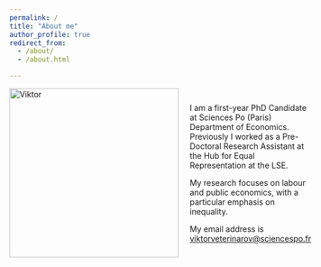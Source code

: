```yaml
---
permalink: /
title: "About me"
author_profile: true
redirect_from: 
  - /about/
  - /about.html

---
```

<div style="display: flex; align-items: center;">
  <img src="/images/YoungViktor.JP" alt="Viktor" style="width: 300px; margin-right: 20px;">
  <div>

I am a first-year PhD Candidate at Sciences Po (Paris) Department of Economics. Previously I worked as a Pre-Doctoral Research Assistant at the Hub for Equal Representation at the LSE.

My research focuses on labour and public economics, with a particular emphasis on inequality.

My email address is viktorveterinarov@sciencespo.fr



